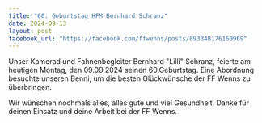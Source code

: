 ```yaml
---
title: "60. Geburtstag HFM Bernhard Schranz"
date: 2024-09-13
layout: post
facebook_url: "https://facebook.com/ffwenns/posts/893348176160969"
---
```


Unser Kamerad und Fahnenbegleiter Bernhard "Lilli" Schranz, feierte am heutigen Montag, den 09.09.2024 seinen 60.Geburtstag. Eine Abordnung besuchte unseren Benni, um die besten Glückwünsche der FF Wenns zu überbringen.

Wir wünschen nochmals alles, alles gute und viel Gesundheit. Danke für deinen Einsatz und deine Arbeit bei der FF Wenns.